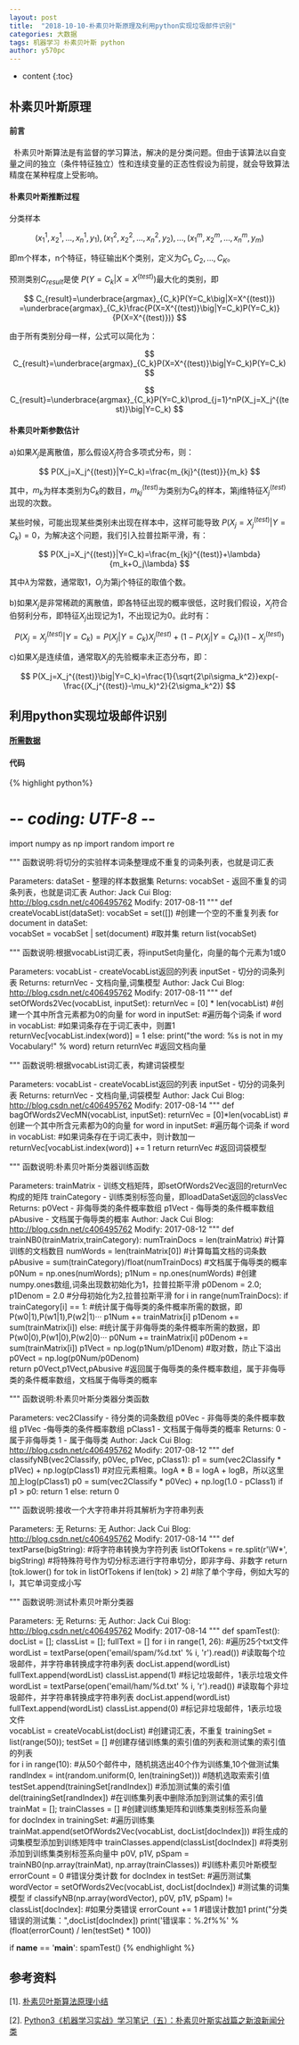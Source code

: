 ```yaml
---
layout: post
title:  "2018-10-10-朴素贝叶斯原理及利用python实现垃圾邮件识别"
categories: 大数据
tags: 机器学习 朴素贝叶斯 python
author: y570pc
---
```


* content
{:toc}

## 朴素贝叶斯原理

#### 前言 
 
朴素贝叶斯算法是有监督的学习算法，解决的是分类问题。但由于该算法以自变量之间的独立（条件特征独立）性和连续变量的正态性假设为前提，就会导致算法精度在某种程度上受影响。

#### 朴素贝叶斯推断过程

分类样本

$$ 
(x_1^{1},x_2^{1},...,x_n^{1},y_1),(x_1^{2},x_2^{2},...,x_n^{2},y_2),...,(x_1^{m},x_2^{m},...,x_n^{m},y_m)
$$

即m个样本，n个特征，特征输出K个类别，定义为$C_1,C_2,...,C_K$。

预测类别$C_{result}$是使
$P(Y=C_k|X=X^{(test)})$最大化的类别，即

$$
C_{result}=\underbrace{argmax}_{C_k}P(Y=C_k\big|X=X^{(test)})
=\underbrace{argmax}_{C_k}\frac{P(X=X^{(test)}\big|Y=C_k)P(Y=C_k)}{P(X=X^{(test)})}
$$

由于所有类别分母一样，公式可以简化为：

$$
C_{result}=\underbrace{argmax}_{C_k}P(X=X^{(test)}\big|Y=C_k)P(Y=C_k)
$$

$$
C_{result}=\underbrace{argmax}_{C_k}P(Y=C_k)\prod_{j=1}^nP(X_j=X_j^{(test)}\big|Y=C_k)
$$

#### 朴素贝叶斯参数估计
a)如果$X_j$是离散值，那么假设$X_j$符合多项式分布，则：

$$
P(X_j=X_j^{(test)}|Y=C_k)=\frac{m_{kj}^{(test)}}{m_k}
$$

其中，${m_k}$为样本类别为$C_k$的数目，$m_{kj}^{(test)}$为类别为$C_k$的样本，第j维特征$X_j^{(test)}$出现的次数。

某些时候，可能出现某些类别未出现在样本中，这样可能导致
$P(X_j=X_j^{(test)}\big|Y=C_k)=0$，为解决这个问题，我们引入拉普拉斯平滑，有：

$$
P(X_j=X_j^{(test)}|Y=C_k)=\frac{m_{kj}^{(test)}+\lambda}{m_k+O_j\lambda}
$$

其中$\lambda$为常数，通常取1，$O_j$为第j个特征的取值个数。

b)如果$X_j$是非常稀疏的离散值，即各特征出现的概率很低，这时我们假设，$X_j$符合伯努利分布，即特征$X_j$出现记为1，不出现记为0。此时有：

$$
P(X_j=X_j^{(test)}|Y=C_k)=P(X_j|Y=C_k)X_j^{(test)}+(1-P(X_j|Y=C_k))(1-X_j^{(test)})
$$

c)如果$X_j$是连续值，通常取$X_j$的先验概率未正态分布，即：

$$
P(X_j=X_j^{(test)}\big|Y=C_k)=\frac{1}{\sqrt{2\pi\sigma_k^2}}exp(-\frac{(X_j^{(test)}-\mu_k)^2}{2\sigma_k^2})
$$

## 利用python实现垃圾邮件识别

#### [所需数据](https://share.weiyun.com/5Um66SU)

#### 代码
{% highlight python%}
# -*- coding: UTF-8 -*-
import numpy as np
import random
import re


"""
函数说明:将切分的实验样本词条整理成不重复的词条列表，也就是词汇表

Parameters:
	dataSet - 整理的样本数据集
Returns:
	vocabSet - 返回不重复的词条列表，也就是词汇表
Author:
	Jack Cui
Blog:
	http://blog.csdn.net/c406495762
Modify:
	2017-08-11
"""
def createVocabList(dataSet):
    vocabSet = set([])  					#创建一个空的不重复列表
    for document in dataSet:				
        vocabSet = vocabSet | set(document) #取并集
    return list(vocabSet)

"""
函数说明:根据vocabList词汇表，将inputSet向量化，向量的每个元素为1或0

Parameters:
	vocabList - createVocabList返回的列表
	inputSet - 切分的词条列表
Returns:
	returnVec - 文档向量,词集模型
Author:
	Jack Cui
Blog:
	http://blog.csdn.net/c406495762
Modify:
	2017-08-11
"""
def setOfWords2Vec(vocabList, inputSet):
    returnVec = [0] * len(vocabList)									#创建一个其中所含元素都为0的向量
    for word in inputSet:												#遍历每个词条
        if word in vocabList:											#如果词条存在于词汇表中，则置1
            returnVec[vocabList.index(word)] = 1
        else: print("the word: %s is not in my Vocabulary!" % word)
    return returnVec													#返回文档向量


"""
函数说明:根据vocabList词汇表，构建词袋模型

Parameters:
	vocabList - createVocabList返回的列表
	inputSet - 切分的词条列表
Returns:
	returnVec - 文档向量,词袋模型
Author:
	Jack Cui
Blog:
	http://blog.csdn.net/c406495762
Modify:
	2017-08-14
"""
def bagOfWords2VecMN(vocabList, inputSet):
    returnVec = [0]*len(vocabList)										#创建一个其中所含元素都为0的向量
    for word in inputSet:												#遍历每个词条
        if word in vocabList:											#如果词条存在于词汇表中，则计数加一
            returnVec[vocabList.index(word)] += 1
    return returnVec													#返回词袋模型

"""
函数说明:朴素贝叶斯分类器训练函数

Parameters:
	trainMatrix - 训练文档矩阵，即setOfWords2Vec返回的returnVec构成的矩阵
	trainCategory - 训练类别标签向量，即loadDataSet返回的classVec
Returns:
	p0Vect - 非侮辱类的条件概率数组
	p1Vect - 侮辱类的条件概率数组
	pAbusive - 文档属于侮辱类的概率
Author:
	Jack Cui
Blog:
	http://blog.csdn.net/c406495762
Modify:
	2017-08-12
"""
def trainNB0(trainMatrix,trainCategory):
    numTrainDocs = len(trainMatrix)							#计算训练的文档数目
    numWords = len(trainMatrix[0])							#计算每篇文档的词条数
    pAbusive = sum(trainCategory)/float(numTrainDocs)		#文档属于侮辱类的概率
    p0Num = np.ones(numWords); p1Num = np.ones(numWords)	#创建numpy.ones数组,词条出现数初始化为1，拉普拉斯平滑
    p0Denom = 2.0; p1Denom = 2.0                        	#分母初始化为2,拉普拉斯平滑
    for i in range(numTrainDocs):
        if trainCategory[i] == 1:							#统计属于侮辱类的条件概率所需的数据，即P(w0|1),P(w1|1),P(w2|1)···
            p1Num += trainMatrix[i]
            p1Denom += sum(trainMatrix[i])
        else:												#统计属于非侮辱类的条件概率所需的数据，即P(w0|0),P(w1|0),P(w2|0)···
            p0Num += trainMatrix[i]
            p0Denom += sum(trainMatrix[i])
    p1Vect = np.log(p1Num/p1Denom)							#取对数，防止下溢出          
    p0Vect = np.log(p0Num/p0Denom)          
    return p0Vect,p1Vect,pAbusive							#返回属于侮辱类的条件概率数组，属于非侮辱类的条件概率数组，文档属于侮辱类的概率

"""
函数说明:朴素贝叶斯分类器分类函数

Parameters:
	vec2Classify - 待分类的词条数组
	p0Vec - 非侮辱类的条件概率数组
	p1Vec -侮辱类的条件概率数组
	pClass1 - 文档属于侮辱类的概率
Returns:
	0 - 属于非侮辱类
	1 - 属于侮辱类
Author:
	Jack Cui
Blog:
	http://blog.csdn.net/c406495762
Modify:
	2017-08-12
"""
def classifyNB(vec2Classify, p0Vec, p1Vec, pClass1):
    p1 = sum(vec2Classify * p1Vec) + np.log(pClass1)    	#对应元素相乘。logA * B = logA + logB，所以这里加上log(pClass1)
    p0 = sum(vec2Classify * p0Vec) + np.log(1.0 - pClass1)
    if p1 > p0:
        return 1
    else: 
        return 0

"""
函数说明:接收一个大字符串并将其解析为字符串列表

Parameters:
    无
Returns:
    无
Author:
    Jack Cui
Blog:
    http://blog.csdn.net/c406495762
Modify:
    2017-08-14
"""
def textParse(bigString):                                                   #将字符串转换为字符列表
    listOfTokens = re.split(r'\W*', bigString)                              #将特殊符号作为切分标志进行字符串切分，即非字母、非数字
    return [tok.lower() for tok in listOfTokens if len(tok) > 2]            #除了单个字母，例如大写的I，其它单词变成小写

"""
函数说明:测试朴素贝叶斯分类器

Parameters:
    无
Returns:
    无
Author:
    Jack Cui
Blog:
    http://blog.csdn.net/c406495762
Modify:
    2017-08-14
"""
def spamTest():
    docList = []; classList = []; fullText = []
    for i in range(1, 26):                                                  #遍历25个txt文件
        wordList = textParse(open('email/spam/%d.txt' % i, 'r').read())     #读取每个垃圾邮件，并字符串转换成字符串列表
        docList.append(wordList)
        fullText.append(wordList)
        classList.append(1)                                                 #标记垃圾邮件，1表示垃圾文件
        wordList = textParse(open('email/ham/%d.txt' % i, 'r').read())      #读取每个非垃圾邮件，并字符串转换成字符串列表
        docList.append(wordList)
        fullText.append(wordList)
        classList.append(0)                                                 #标记非垃圾邮件，1表示垃圾文件    
    vocabList = createVocabList(docList)                                    #创建词汇表，不重复
    trainingSet = list(range(50)); testSet = []                             #创建存储训练集的索引值的列表和测试集的索引值的列表                        
    for i in range(10):                                                     #从50个邮件中，随机挑选出40个作为训练集,10个做测试集
        randIndex = int(random.uniform(0, len(trainingSet)))                #随机选取索索引值
        testSet.append(trainingSet[randIndex])                              #添加测试集的索引值
        del(trainingSet[randIndex])                                         #在训练集列表中删除添加到测试集的索引值
    trainMat = []; trainClasses = []                                        #创建训练集矩阵和训练集类别标签系向量             
    for docIndex in trainingSet:                                            #遍历训练集
        trainMat.append(setOfWords2Vec(vocabList, docList[docIndex]))       #将生成的词集模型添加到训练矩阵中
        trainClasses.append(classList[docIndex])                            #将类别添加到训练集类别标签系向量中
    p0V, p1V, pSpam = trainNB0(np.array(trainMat), np.array(trainClasses))  #训练朴素贝叶斯模型
    errorCount = 0                                                          #错误分类计数
    for docIndex in testSet:                                                #遍历测试集
        wordVector = setOfWords2Vec(vocabList, docList[docIndex])           #测试集的词集模型
        if classifyNB(np.array(wordVector), p0V, p1V, pSpam) != classList[docIndex]:    #如果分类错误
            errorCount += 1                                                 #错误计数加1
            print("分类错误的测试集：",docList[docIndex])
    print('错误率：%.2f%%' % (float(errorCount) / len(testSet) * 100))

if __name__ == '__main__':
    spamTest()
{% endhighlight %}

## 参考资料
[1]. [朴素贝叶斯算法原理小结](https://www.cnblogs.com/pinard/p/6069267.html)

[2]. [Python3《机器学习实战》学习笔记（五）：朴素贝叶斯实战篇之新浪新闻分类](https://blog.csdn.net/c406495762/article/details/77500679)